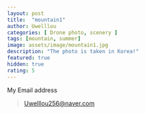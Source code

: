 ```yaml
---
layout: post
title:  "mountain1"
author: Uwelllou
categories: [ Drone photo, scenery ]
tags: [mountain, summer]
image: assets/image/mountain1.jpg
description: "The photo is taken in Korea!"
featured: true
hidden: true
rating: 5
---
```







My Email address

> Uwelllou256@naver.com